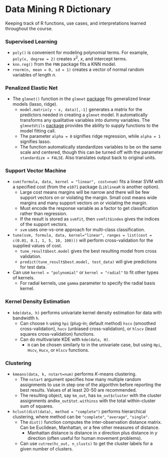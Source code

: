 # Data Mining R Dictionary

Keeping track of R functions, use cases, and interpretations learned throughout the course.

### Supervised Learning

- `poly()` is convenient for modeling polynomial terms. For example, `poly(x, degree = 2)` creates $x^2$, $x$, and intercept terms.
- `knn.reg()` from the `FNN` package fits a KNN model.
- `rnorm(n, mean = 0, sd = 1)` creates a vector of normal random variables of length $n$.

### Penalized Elastic Net

- The `glmnet()` function in the `glmnet` [package](https://glmnet.stanford.edu/articles/glmnet.html) fits generalized linear models (lasso, ridge).
  - `model.matrix(y ~ x, data)[,-1]` generates a matrix for the predictors needed in creating a `glmnet` model. It automatically transforms any qualitative variables into dummy variables. The `glmnetUtils` [package](https://cran.r-project.org/web/packages/glmnetUtils/vignettes/intro.html) provides the ability to supply functions to the model fitting call.
  - The parameter `alpha = 0` signifies ridge regression, while `alpha = 1` signifies lasso.
  - The function automatically standardizes variables to be on the same scale and centered, though this can be turned off with the parameter `standardize = FALSE`. Also translates output back to original units.

### Support Vector Machine

- `svm(formula, data, kernel = "linear", cost=num)` fits a linear SVM with a specified cost (from the `e1071` package (`LiblineaR` is another option).
  - Large cost means margins will be narrow and there will be few support vectors on or violating the margin. Small cost means wide margins and many support vectors on or violating the margin.
  - Must encode the response variable as a factor to get classification rather than regression.
  - If the result is stored as `svmfit`, then `svmfit$index` gives the indices of the support vectors.
  - `svm` uses one-vs-one approach for multi-class classification.
- `tune(svm, formula, data, kernel="linear", ranges = list(cost = c(0.01, 0.1, 1, 5, 10, 100)))` will perform cross-validation for the supplied values of cost.
  - `tune_result$best.model` gives the best resulting model from cross validation.
  - `predict(tune_result$best.model, test_data)` will give predictions for test data.
- Can use `kernel = "polynomial"` or `kernel = "radial"` to fit other types of kernels.
  - For radial kernels, use `gamma` parameter to specify the radial basis kernel.

### Kernel Density Estimation

- `kde(data, h)` performs univariate kernel density estimation for data with bandwidth `h`.
  - Can choose `h` using `hpi` (plug-in; default method) `hscv` (smoothed cross-validation), `hucv` (unbiased cross-validation), or `hlscv` (least squares cross-validation) functions.
  - Can do multivariate KDE with `kde(data, H)`.
    - `H` can be chosen similarly to in the univariate case, but using `Hpi`, `Hscv`, `Hucv`, or `Hlscv` functions.

### Clustering

- `kmeans(data, k, nstart=num)` performs $K$-means clustering.
  - The `nstart` argument specifies how many multiple random assignments to use in step one of the algorithm before reporting the best results. Values of at least 20-50 are recommended.
  - The resulting object, say `km_out`, has  `km_out$cluster` with the cluster assignments and`km_out$tot.withinss` with the total within-cluster sum of squares.
- `hclust(dist(data), method = "complete")` performs hierarchical clustering, where method can be `"complete"`, `"average"`, `"single"`.
  - The `dist()` function computes the inter-observation distance matrix. Can be Euclidean, Manhattan, or a few other measures of distance. 
    - Manhattan distance is distance in $x$ direction plus distance in $y$ direction (often useful for human movement problems).
  - Can use `cutree(hc_out, n_clusts)` to get the cluster labels for a given number of clusters.

